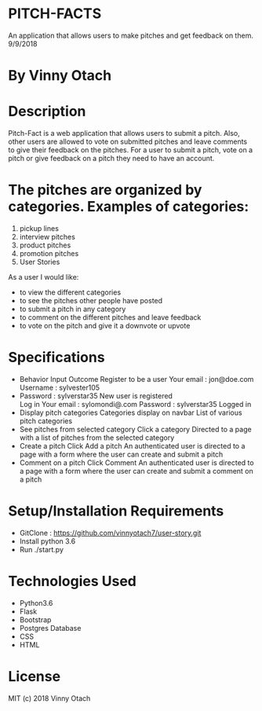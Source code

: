  # PITCH-FACTS
An application that allows users to make pitches and get feedback on them. 9/9/2018

 # By Vinny Otach

 # Description
Pitch-Fact  is a web application that allows users to submit a pitch. Also, other users are allowed to vote on submitted pitches and leave comments to give their feedback on the pitches. For a user to submit a pitch, vote on a pitch or give feedback on a pitch they need to have an account. 

 # The pitches are organized by categories. Examples of categories: 
<ol>
<li>pickup lines</li>
<li>interview pitches</li>
<li>product pitches</li>
<li>promotion pitches</li>
<li>User Stories</li>
</ol>
As a user I would like:
<ul>
<li>to view the different categories</li>
<li>to see the pitches other people have posted</li>
<li>to submit a pitch in any category</li>
<li>to comment on the different pitches and leave feedback</li>
<li>to vote on the pitch and give it a downvote or upvote</li>
</ul>

 # Specifications
 <ul>
<li>Behavior	Input	Outcome
Register to be a user	Your email : jon@doe.com 
Username : sylvester105
<li>Password : sylverstar35	New user is registered</li>
Log in	Your email : sylomondi@.com
Password : sylverstar35	Logged in</li>
<li>Display pitch categories	Categories display on navbar	List of various pitch categories</li>
<li>See pitches from selected category	Click a category	Directed to a page with a list of pitches from the selected category</li>
<li>Create a pitch	Click Add a pitch	An authenticated user is directed to a page with a form where the user can create and submit a pitch</li>
<li>Comment on a pitch	Click Comment	An authenticated user is directed to a page with a form where the user can create and submit a comment on a pitch</li>
</ul>

 # Setup/Installation Requirements
- GitClone : https://github.com/vinnyotach7/user-story.git
- Install python 3.6
- Run ./start.py


# Technologies Used
<ul>
<li>Python3.6</li>
<li>Flask</li>
<li>Bootstrap</li>
<li>Postgres Database</li>
<li>CSS</li>
<li>HTML</li>
</ul>

# License
MIT (c) 2018 Vinny Otach